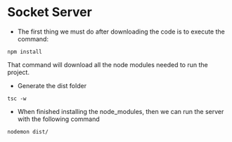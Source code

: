 # Socket Server

- The first thing we must do after downloading the code is to execute the command:

```
npm install
```

That command will download all the node modules needed to run the project.

- Generate the dist folder

```
tsc -w
```

- When finished installing the node_modules, then we can run the server with the following command

```
nodemon dist/
```

